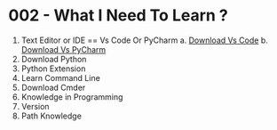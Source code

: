# 002 - What I Need To Learn ?

1. Text Editor or IDE == Vs Code Or PyCharm
a. [Download Vs Code](https://code.visualstudio.com/download)
b. [Download Vs PyCharm](https://www.jetbrains.com/pycharm/download/?section=windows)
2. Download Python
3. Python Extension
4. Learn Command Line
5. Download Cmder
6. Knowledge in Programming
7. Version
8. Path Knowledge
